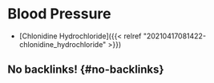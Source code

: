 # Blood Pressure


-   [Chlonidine Hydrochloride]({{< relref "20210417081422-chlonidine_hydrochloride" >}})


## No backlinks! {#no-backlinks}


